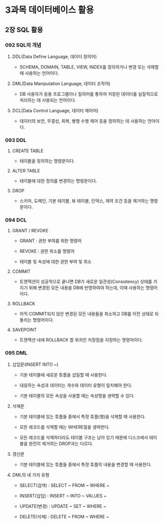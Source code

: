 # 3과목 데이터베이스 활용

## 2장 SQL 활용

### 092 SQL의 개념

1. DDL(Data Define Language, 데이터 정의어)

    - SCHEMA, DOMAIN, TABLE, VIEW, INDEX를 정의하거나 변경 또는 삭제할 때 사용하는 언어이다.

2. DML(Data Manipulation Language, 데이터 조작어)

    - DB 사용자가 응용 프로그램이나 질의어를 통하여 저장된 데이터를 실질적으로 처리하는 데 사용되는 언어이다.

3. DCL(Data Control Language, 데이터 제어어)

    - 데이터의 보안, 무결성, 회복, 병행 수행 제어 등을 정의하는 데 사용하는 언어이다.

### 093 DDL

1. CREATE TABLE

    - 테이블을 정의하는 명령문이다.

2. ALTER TABLE

    - 테이블에 대한 정의를 변경하는 명령문이다.

3. DROP

    - 스키마, 도메인, 기본 테이블, 뷰 테이블, 인덱스, 제약 조건 등을 제거하는 명령문이다.

### 094 DCL

1. GRANT / REVOKE

    - GRANT : 권한 부여를 위한 명령어
  
    - REVOKE : 권한 취소를 명령어
  
    - 테이블 및 속성에 대한 권한 부여 및 취소

2. COMMIT

    - 트랜잭션이 성공적으로 끝나면 DB가 새로운 일관성(Consistency) 상태를 가지기 위해 변경된 모든 내용을 DB에 반영하여야 하는데, 이때 사용하는 명령어이다.

3. ROLLBACK

    - 아직 COMMIT되지 않은 변경된 모든 내용들을 취소하고 DB를 이전 상태로 되돌리는 명령어이다.

4. SAVEPOINT

    - 트랜잭션 내에 ROLLBACK 할 위치인 저장점을 지정하는 명령어이다.

### 095 DML

1. 삽입문(INSERT INTO ~)
    
    - 기본 테이블에 새로운 튜플을 삽일할 때 사용한다.

    - 대응하는 속성과 데이터는 개수와 데이터 유형이 일치해야 한다.
  
    - 기본 테이블의 모든 속성을 사용할 때는 속성명을 생략할 수 있다.

2. 삭제문

    - 기본 테이블에 있는 튜플들 중에서 특정 튜플(행)을 삭제할 때 사용한다.
  
    - 모든 레코드를 삭제할 때는 WHERE절을 생략한다.
  
    - 모든 레코드를 삭제하더라도 테이블 구조는 남아 있기 때문에 디스크에서 테이블을 완전히 제거하는 DROP과는 다르다.

3. 갱신문

    - 기본 테이블에 있는 튜플들 중에서 특정 튜플의 내용을 변경할 때 사용한다.

4. DML의 네 가지 유형

    - SELECT(검색) : SELECT ~ FROM ~ WHERE ~

    - INSERT(삽입) : INSERT ~ INTO ~ VALUES ~

    - UPDATE(변경) : UPDATE ~ SET ~ WHERE ~

    - DELETE(삭제) : DELETE ~ FROM ~ WHERE ~
